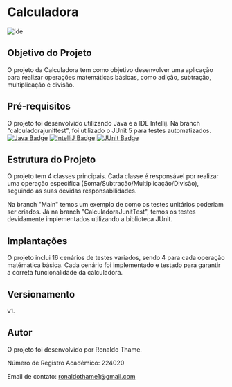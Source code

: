 # Calculadora

![ide](https://github.com/ronaldothame/Calculadora/assets/111660024/678454c1-db77-44ef-80cc-493d4499ef2c)

## Objetivo do Projeto
O projeto da Calculadora tem como objetivo desenvolver uma aplicação para realizar operações matemáticas básicas, como adição, subtração, multiplicação e divisão.

## Pré-requisitos
O projeto foi desenvolvido utilizando Java e a IDE Intellij. Na branch "calculadorajunittest", foi utilizado o JUnit 5 para testes automatizados.
[![Java Badge](https://img.shields.io/badge/Java-17-blue)](https://www.oracle.com/java/technologies/javase-jdk17-downloads.html)
[![IntelliJ Badge](https://img.shields.io/badge/IntelliJ_IDEA-2021.3-orange)](https://www.jetbrains.com/idea/download/)
[![JUnit Badge](https://img.shields.io/badge/JUnit-5-green)](https://junit.org/junit5/docs/current/user-guide/)

## Estrutura do Projeto
O projeto tem 4 classes principais. Cada classe é responsável por realizar uma operação específica (Soma/Subtração/Multiplicação/Divisão), seguindo as suas devidas responsabilidades.

Na branch "Main" temos um exemplo de como os testes unitários poderiam ser criados. Já na branch "CalculadoraJunitTest", temos os testes devidamente implementados utilizando a biblioteca JUnit.

## Implantações
O projeto inclui 16 cenários de testes variados, sendo 4 para cada operação matématica básica. Cada cenário foi implementado e testado para garantir a correta funcionalidade da calculadora.

## Versionamento
v1.

## Autor
O projeto foi desenvolvido por Ronaldo Thame.

Número de Registro Acadêmico: 224020

Email de contato: ronaldothame1@gmail.com
